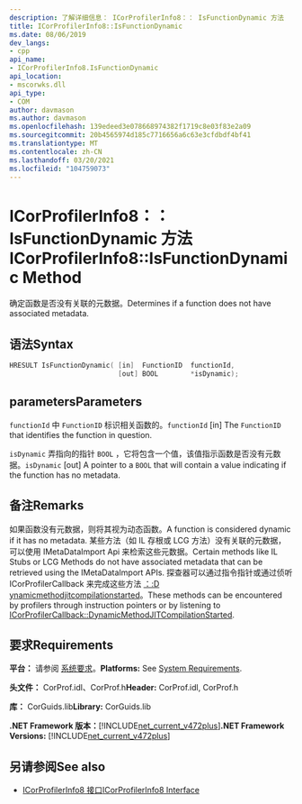 ```yaml
---
description: 了解详细信息： ICorProfilerInfo8：： IsFunctionDynamic 方法
title: ICorProfilerInfo8::IsFunctionDynamic
ms.date: 08/06/2019
dev_langs:
- cpp
api_name:
- ICorProfilerInfo8.IsFunctionDynamic
api_location:
- mscorwks.dll
api_type:
- COM
author: davmason
ms.author: davmason
ms.openlocfilehash: 139edeed3e078668974382f1719c8e03f83e2a09
ms.sourcegitcommit: 20b4565974d185c7716656a6c63e3cfdbdf4bf41
ms.translationtype: MT
ms.contentlocale: zh-CN
ms.lasthandoff: 03/20/2021
ms.locfileid: "104759073"
---
```

# <a name="icorprofilerinfo8isfunctiondynamic-method"></a><span data-ttu-id="af4aa-103">ICorProfilerInfo8：： IsFunctionDynamic 方法</span><span class="sxs-lookup"><span data-stu-id="af4aa-103">ICorProfilerInfo8::IsFunctionDynamic Method</span></span>

<span data-ttu-id="af4aa-104">确定函数是否没有关联的元数据。</span><span class="sxs-lookup"><span data-stu-id="af4aa-104">Determines if a function does not have associated metadata.</span></span>

## <a name="syntax"></a><span data-ttu-id="af4aa-105">语法</span><span class="sxs-lookup"><span data-stu-id="af4aa-105">Syntax</span></span>

```cpp
HRESULT IsFunctionDynamic( [in]  FunctionID  functionId,
                           [out] BOOL        *isDynamic);
```

## <a name="parameters"></a><span data-ttu-id="af4aa-106">parameters</span><span class="sxs-lookup"><span data-stu-id="af4aa-106">Parameters</span></span>

<span data-ttu-id="af4aa-107">`functionId` 中 `FunctionID` 标识相关函数的。</span><span class="sxs-lookup"><span data-stu-id="af4aa-107">`functionId` [in]  The `FunctionID` that identifies the function in question.</span></span>

<span data-ttu-id="af4aa-108">`isDynamic` 弄指向的指针 `BOOL` ，它将包含一个值，该值指示函数是否没有元数据。</span><span class="sxs-lookup"><span data-stu-id="af4aa-108">`isDynamic` [out] A pointer to a `BOOL` that will contain a value indicating if the function has no metadata.</span></span>

## <a name="remarks"></a><span data-ttu-id="af4aa-109">备注</span><span class="sxs-lookup"><span data-stu-id="af4aa-109">Remarks</span></span>

<span data-ttu-id="af4aa-110">如果函数没有元数据，则将其视为动态函数。</span><span class="sxs-lookup"><span data-stu-id="af4aa-110">A function is considered dynamic if it has no metadata.</span></span> <span data-ttu-id="af4aa-111">某些方法（如 IL 存根或 LCG 方法）没有关联的元数据，可以使用 IMetaDataImport Api 来检索这些元数据。</span><span class="sxs-lookup"><span data-stu-id="af4aa-111">Certain methods like IL Stubs or LCG Methods do not have associated metadata that can be retrieved using the IMetaDataImport APIs.</span></span> <span data-ttu-id="af4aa-112">探查器可以通过指令指针或通过侦听 ICorProfilerCallback 来完成这些方法 [：:D ynamicmethodjitcompilationstarted](icorprofilercallback8-dynamicmethodjitcompilationstarted-method.md)。</span><span class="sxs-lookup"><span data-stu-id="af4aa-112">These methods can be encountered by profilers through instruction pointers or by listening to [ICorProfilerCallback::DynamicMethodJITCompilationStarted](icorprofilercallback8-dynamicmethodjitcompilationstarted-method.md).</span></span>

## <a name="requirements"></a><span data-ttu-id="af4aa-113">要求</span><span class="sxs-lookup"><span data-stu-id="af4aa-113">Requirements</span></span>

<span data-ttu-id="af4aa-114">**平台：** 请参阅 [系统要求](../../get-started/system-requirements.md)。</span><span class="sxs-lookup"><span data-stu-id="af4aa-114">**Platforms:** See [System Requirements](../../get-started/system-requirements.md).</span></span>

<span data-ttu-id="af4aa-115">**头文件：** CorProf.idl、CorProf.h</span><span class="sxs-lookup"><span data-stu-id="af4aa-115">**Header:** CorProf.idl, CorProf.h</span></span>

<span data-ttu-id="af4aa-116">**库：** CorGuids.lib</span><span class="sxs-lookup"><span data-stu-id="af4aa-116">**Library:** CorGuids.lib</span></span>

<span data-ttu-id="af4aa-117">**.NET Framework 版本：**[!INCLUDE[net_current_v472plus](../../../../includes/net-current-v472plus.md)]</span><span class="sxs-lookup"><span data-stu-id="af4aa-117">**.NET Framework Versions:** [!INCLUDE[net_current_v472plus](../../../../includes/net-current-v472plus.md)]</span></span>

## <a name="see-also"></a><span data-ttu-id="af4aa-118">另请参阅</span><span class="sxs-lookup"><span data-stu-id="af4aa-118">See also</span></span>

- [<span data-ttu-id="af4aa-119">ICorProfilerInfo8 接口</span><span class="sxs-lookup"><span data-stu-id="af4aa-119">ICorProfilerInfo8 Interface</span></span>](icorprofilerinfo8-interface.md)

